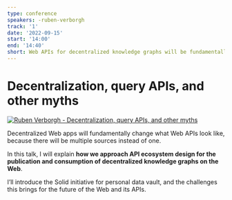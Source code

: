 ```yaml
---
type: conference
speakers: -ruben-verborgh
track: '1'
date: '2022-09-15'
start: '14:00'
end: '14:40'
short: Web APIs for decentralized knowledge graphs will be fundamentally different.
---
```


# Decentralization, query APIs, and other myths

[![Ruben Verborgh  - Decentralization, query APIs, and other myths](https://img.youtube.com/vi/7MMzkJQ2N_s/0.jpg)](https://www.youtube.com/watch?v=7MMzkJQ2N_s&list=PL3hoUDjLa7eQfYOEmuQNG8he3AeOeWaz8&index=25)

Decentralized Web apps will fundamentally change what Web APIs look like, because there will be multiple sources instead of one.

In this talk, I will explain **how we approach API ecosystem design for the publication and consumption of decentralized knowledge graphs on the Web**.

I’ll introduce the Solid initiative for personal data vault, and the challenges this brings for the future of the Web and its APIs.



